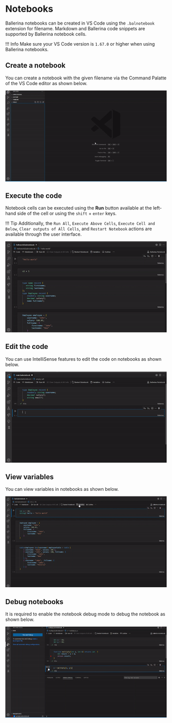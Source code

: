 # Notebooks

Ballerina notebooks can be created in VS Code using the `.balnotebook` extension for filename. Markdown and Ballerina code snippets are supported by Ballerina notebook cells.

!!! Info
    Make sure your VS Code version is `1.67.0` or higher when using Ballerina notebooks.

## Create a notebook 

You can create a notebook with the given filename via the Command Palatte of the VS Code editor as shown below.

<img src="./img/edit-the-code/notebooks/notebook-create.gif" class="cInlineImage-full"/>

## Execute the code

Notebook cells can be executed using the **Run** button available at the left-hand side of the cell or using the `shift` + `enter` keys. 

!!! Tip
     Additionally, the `Run All`, `Execute Above Cells`, `Execute Cell and Below`, `Clear outputs of All Cells`, and `Restart Notebook` actions are available through the user interface.

<img src="./img/edit-the-code/notebooks/notebook-code-execution.gif" class="cInlineImage-full"/>

## Edit the code

You can use IntelliSense features to edit the code on notebooks as shown below.

<img src="./img/edit-the-code/notebooks/notebook-code-completion.gif" class="cInlineImage-full"/>

## View variables

You can view variables in notebooks as shown below.

<img src="./img/edit-the-code/notebooks/notebook-variable-view.gif" class="cInlineImage-full"/>

## Debug notebooks

It is required to enable the notebook debug mode to debug the notebook as shown below.

<img src="./img/edit-the-code/notebooks//notebook-debug.gif" class="cInlineImage-full"/>
